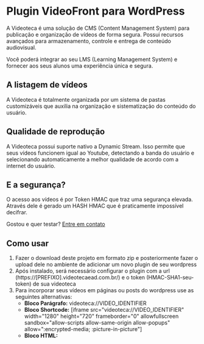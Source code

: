 # Plugin VideoFront para WordPress

A Videoteca é uma solução de CMS (Content Management System) para publicação e organização de vídeos de forma segura. Possui recursos avançados para armazenamento, controle e entrega de conteúdo audiovisual.

Você poderá integrar ao seu LMS (Learning Management System) e fornecer aos seus alunos uma experiência única e segura.

## A listagem de vídeos
A Videoteca é totalmente organizada por um sistema de pastas customizáveis que auxilia na organização e sistematização do conteúdo do usuário.

##  Qualidade de reprodução
A Videoteca possui suporte nativo a Dynamic Stream. Isso permite que seus vídeos funcionem igual ao Youtube, detectando a banda do usuário e selecionando automaticamente a melhor qualidade de acordo com a internet do usuário.

## E a segurança?
O acesso aos vídeos é por Token HMAC que traz uma segurança elevada. Através dele é gerado um HASH HMAC que é praticamente impossível decifrar.

Gostou e quer testar? [Entre em contato](https://www.videofront.com.br/br/Contato)


## Como usar
1. Fazer o download deste projeto em formato zip e posteriormente fazer o upload dele no ambiente de adicionar um novo plugin de seu wordpress
2. Após instalado, será necessário configurar o plugin com a url (https://[PREFIXO].videotecaead.com.br/) e o token (HMAC-SHA1-seu-token) de sua videoteca
3. Para incorporar seus vídeos em páginas ou posts do wordpress use as seguintes alternativas:
    - **Bloco Parágrafo:** videoteca://VIDEO_IDENTIFIER
    - **Bloco Shortcode:** [iframe src="videoteca://VIDEO_IDENTIFIER" width="1280" height="720" frameborder="0" allowfullscreen sandbox="allow-scripts allow-same-origin allow-popups" allow=":encrypted-media; :picture-in-picture"]
    - **Bloco HTML:** <iframe src="videoteca://VIDEO_IDENTIFIER" width="1280" height="720" frameborder="0" allowfullscreen sandbox="allow-scripts allow-same-origin allow-popups" allow=":encrypted-media; :picture-in-picture"></iframe>

> 
